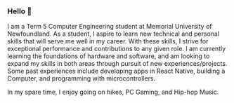 ### Hello 👋


I am a Term 5 Computer Engineering student at Memorial University of Newfoundland. As a student, I aspire to learn new technical and personal skills that will serve me well in my career. With these skills, I strive for exceptional performance and contributions to any given role. I am currently learning the foundations of hardware and software, and am looking to expand my skills in both areas through pursuit of new experiences/projects. Some past experiences include developing apps in React Native, building a Computer, and programming with microcontrollers.

In my spare time, I enjoy going on hikes, PC Gaming, and Hip-hop Music.
